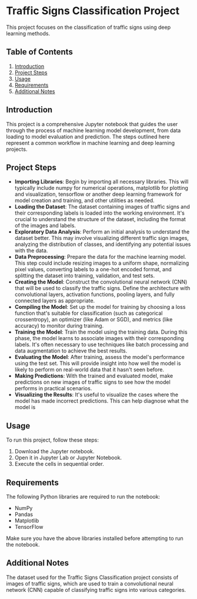 # Traffic Signs Classification Project

This project focuses on the classification of traffic signs using deep learning methods.

## Table of Contents

1. [Introduction](#introduction)
2. [Project Steps](#project-steps)
3. [Usage](#usage)
4. [Requirements](#requirements)
5. [Additional Notes](#additional-notes)

<a name="introduction"></a>
## Introduction

This project is a comprehensive Jupyter notebook that guides the user through the process of machine learning model development, from data loading to model evaluation and prediction. The steps outlined here represent a common workflow in machine learning and deep learning projects.

<a name="project-steps"></a>
## Project Steps

- **Importing Libraries**: Begin by importing all necessary libraries. This will typically include numpy for numerical operations, matplotlib for plotting and visualization, tensorflow or another deep learning framework for model creation and training, and other utilities as needed.
- **Loading the Dataset**: The dataset containing images of traffic signs and their corresponding labels is loaded into the working environment. It's crucial to understand the structure of the dataset, including the format of the images and labels.
- **Exploratory Data Analysis**:  Perform an initial analysis to understand the dataset better. This may involve visualizing different traffic sign images, analyzing the distribution of classes, and identifying any potential issues with the data.
- **Data Preprocessing**: Prepare the data for the machine learning model. This step could include resizing images to a uniform shape, normalizing pixel values, converting labels to a one-hot encoded format, and splitting the dataset into training, validation, and test sets.
- **Creating the Model**: Construct the convolutional neural network (CNN) that will be used to classify the traffic signs. Define the architecture with convolutional layers, activation functions, pooling layers, and fully connected layers as appropriate.
- **Compiling the Model**: Set up the model for training by choosing a loss function that's suitable for classification (such as categorical crossentropy), an optimizer (like Adam or SGD), and metrics (like accuracy) to monitor during training.
- **Training the Model**: Train the model using the training data. During this phase, the model learns to associate images with their corresponding labels. It's often necessary to use techniques like batch processing and data augmentation to achieve the best results.
- **Evaluating the Model**: After training, assess the model's performance using the test set. This will provide insight into how well the model is likely to perform on real-world data that it hasn't seen before.
- **Making Predictions**: With the trained and evaluated model, make predictions on new images of traffic signs to see how the model performs in practical scenarios.
- **Visualizing the Results**: It's useful to visualize the cases where the model has made incorrect predictions. This can help diagnose what the model is

<a name="usage"></a>
## Usage

To run this project, follow these steps:

1. Download the Jupyter notebook.
2. Open it in Jupyter Lab or Jupyter Notebook.
3. Execute the cells in sequential order.

<a name="requirements"></a>
## Requirements

The following Python libraries are required to run the notebook:

- NumPy
- Pandas
- Matplotlib
- TensorFlow

Make sure you have the above libraries installed before attempting to run the notebook.

<a name="additional-notes"></a>
## Additional Notes

The dataset used for the Traffic Signs Classification project consists of images of traffic signs, which are used to train a convolutional neural network (CNN) capable of classifying traffic signs into various categories.
